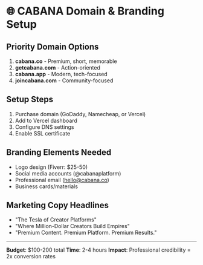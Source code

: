 # 🌐 CABANA Domain & Branding Setup

## Priority Domain Options
1. **cabana.co** - Premium, short, memorable
2. **getcabana.com** - Action-oriented 
3. **cabana.app** - Modern, tech-focused
4. **joincabana.com** - Community-focused

## Setup Steps
1. Purchase domain (GoDaddy, Namecheap, or Vercel)
2. Add to Vercel dashboard
3. Configure DNS settings
4. Enable SSL certificate

## Branding Elements Needed
- Logo design (Fiverr: $25-50)
- Social media accounts (@cabanaplatform)
- Professional email (hello@cabana.co)
- Business cards/materials

## Marketing Copy Headlines
- "The Tesla of Creator Platforms"
- "Where Million-Dollar Creators Build Empires"
- "Premium Content. Premium Platform. Premium Results."

---
**Budget**: $100-200 total
**Time**: 2-4 hours
**Impact**: Professional credibility = 2x conversion rates
